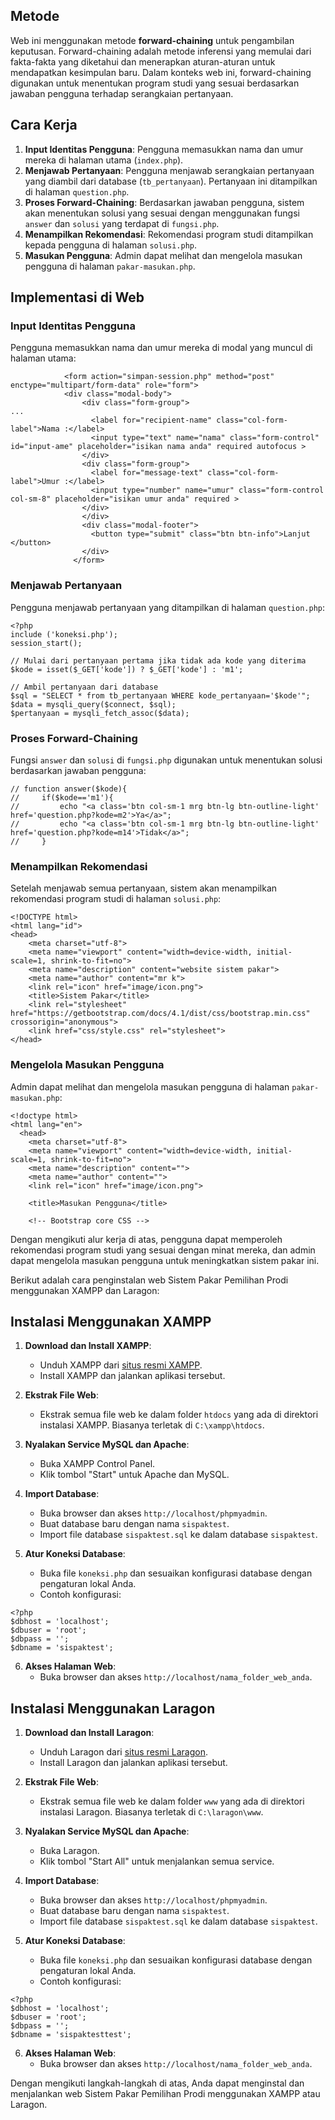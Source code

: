 ## Metode
Web ini menggunakan metode **forward-chaining** untuk pengambilan keputusan. Forward-chaining adalah metode inferensi yang memulai dari fakta-fakta yang diketahui dan menerapkan aturan-aturan untuk mendapatkan kesimpulan baru. Dalam konteks web ini, forward-chaining digunakan untuk menentukan program studi yang sesuai berdasarkan jawaban pengguna terhadap serangkaian pertanyaan.

## Cara Kerja
1. **Input Identitas Pengguna**: Pengguna memasukkan nama dan umur mereka di halaman utama (`index.php`).
2. **Menjawab Pertanyaan**: Pengguna menjawab serangkaian pertanyaan yang diambil dari database (`tb_pertanyaan`). Pertanyaan ini ditampilkan di halaman `question.php`.
3. **Proses Forward-Chaining**: Berdasarkan jawaban pengguna, sistem akan menentukan solusi yang sesuai dengan menggunakan fungsi `answer` dan `solusi` yang terdapat di `fungsi.php`.
4. **Menampilkan Rekomendasi**: Rekomendasi program studi ditampilkan kepada pengguna di halaman `solusi.php`.
5. **Masukan Pengguna**: Admin dapat melihat dan mengelola masukan pengguna di halaman `pakar-masukan.php`.

## Implementasi di Web

### Input Identitas Pengguna
Pengguna memasukkan nama dan umur mereka di modal yang muncul di halaman utama:

```50:64:index.php
            <form action="simpan-session.php" method="post" enctype="multipart/form-data" role="form">
            <div class="modal-body">
                <div class="form-group">
...
                  <label for="recipient-name" class="col-form-label">Nama :</label>
                  <input type="text" name="nama" class="form-control" id="input-ame" placeholder="isikan nama anda" required autofocus >
                </div>
                <div class="form-group">
                  <label for="message-text" class="col-form-label">Umur :</label>
                  <input type="number" name="umur" class="form-control col-sm-8" placeholder="isikan umur anda" required >
                </div>
                </div>
                <div class="modal-footer">
                  <button type="submit" class="btn btn-info">Lanjut </button>
                </div>
              </form>
```


### Menjawab Pertanyaan
Pengguna menjawab pertanyaan yang ditampilkan di halaman `question.php`:

```1:12:question.php
<?php
include ('koneksi.php');
session_start();

// Mulai dari pertanyaan pertama jika tidak ada kode yang diterima
$kode = isset($_GET['kode']) ? $_GET['kode'] : 'm1';

// Ambil pertanyaan dari database
$sql = "SELECT * from tb_pertanyaan WHERE kode_pertanyaan='$kode'";
$data = mysqli_query($connect, $sql);
$pertanyaan = mysqli_fetch_assoc($data);

```


### Proses Forward-Chaining
Fungsi `answer` dan `solusi` di `fungsi.php` digunakan untuk menentukan solusi berdasarkan jawaban pengguna:

```3:7:fungsi.php
// function answer($kode){
//     if($kode=='m1'){
//         echo "<a class='btn col-sm-1 mrg btn-lg btn-outline-light' href='question.php?kode=m2'>Ya</a>";
//         echo "<a class='btn col-sm-1 mrg btn-lg btn-outline-light' href='question.php?kode=m14'>Tidak</a>";
//     }
```


### Menampilkan Rekomendasi
Setelah menjawab semua pertanyaan, sistem akan menampilkan rekomendasi program studi di halaman `solusi.php`:

```1:12:solusi.php
<!DOCTYPE html>
<html lang="id">
<head>
    <meta charset="utf-8">
    <meta name="viewport" content="width=device-width, initial-scale=1, shrink-to-fit=no">
    <meta name="description" content="website sistem pakar">
    <meta name="author" content="mr k">
    <link rel="icon" href="image/icon.png">
    <title>Sistem Pakar</title>
    <link rel="stylesheet" href="https://getbootstrap.com/docs/4.1/dist/css/bootstrap.min.css" crossorigin="anonymous">
    <link href="css/style.css" rel="stylesheet">
</head>
```


### Mengelola Masukan Pengguna
Admin dapat melihat dan mengelola masukan pengguna di halaman `pakar-masukan.php`:

```1:12:pakar-masukan.php
<!doctype html>
<html lang="en">
  <head>
    <meta charset="utf-8">
    <meta name="viewport" content="width=device-width, initial-scale=1, shrink-to-fit=no">
    <meta name="description" content="">
    <meta name="author" content="">
    <link rel="icon" href="image/icon.png">

    <title>Masukan Pengguna</title>

    <!-- Bootstrap core CSS -->
```


Dengan mengikuti alur kerja di atas, pengguna dapat memperoleh rekomendasi program studi yang sesuai dengan minat mereka, dan admin dapat mengelola masukan pengguna untuk meningkatkan sistem pakar ini.

Berikut adalah cara penginstalan web Sistem Pakar Pemilihan Prodi menggunakan XAMPP dan Laragon:

## Instalasi Menggunakan XAMPP

1. **Download dan Install XAMPP**:
   - Unduh XAMPP dari [situs resmi XAMPP](https://www.apachefriends.org/index.html).
   - Install XAMPP dan jalankan aplikasi tersebut.

2. **Ekstrak File Web**:
   - Ekstrak semua file web ke dalam folder `htdocs` yang ada di direktori instalasi XAMPP. Biasanya terletak di `C:\xampp\htdocs`.

3. **Nyalakan Service MySQL dan Apache**:
   - Buka XAMPP Control Panel.
   - Klik tombol "Start" untuk Apache dan MySQL.

4. **Import Database**:
   - Buka browser dan akses `http://localhost/phpmyadmin`.
   - Buat database baru dengan nama `sispaktest`.
   - Import file database `sispaktest.sql` ke dalam database `sispaktest`.

5. **Atur Koneksi Database**:
   - Buka file `koneksi.php` dan sesuaikan konfigurasi database dengan pengaturan lokal Anda.
   - Contoh konfigurasi:
     
```1:5:koneksi.php
<?php
$dbhost = 'localhost'; 
$dbuser = 'root';
$dbpass = '';
$dbname = 'sispaktest';
```


6. **Akses Halaman Web**:
   - Buka browser dan akses `http://localhost/nama_folder_web_anda`.

## Instalasi Menggunakan Laragon

1. **Download dan Install Laragon**:
   - Unduh Laragon dari [situs resmi Laragon](https://laragon.org/).
   - Install Laragon dan jalankan aplikasi tersebut.

2. **Ekstrak File Web**:
   - Ekstrak semua file web ke dalam folder `www` yang ada di direktori instalasi Laragon. Biasanya terletak di `C:\laragon\www`.

3. **Nyalakan Service MySQL dan Apache**:
   - Buka Laragon.
   - Klik tombol "Start All" untuk menjalankan semua service.

4. **Import Database**:
   - Buka browser dan akses `http://localhost/phpmyadmin`.
   - Buat database baru dengan nama `sispaktest`.
   - Import file database `sispaktest.sql` ke dalam database `sispaktest`.

5. **Atur Koneksi Database**:
   - Buka file `koneksi.php` dan sesuaikan konfigurasi database dengan pengaturan lokal Anda.
   - Contoh konfigurasi:
     
```1:5:koneksi.php
<?php
$dbhost = 'localhost'; 
$dbuser = 'root';
$dbpass = '';
$dbname = 'sispaktesttest';
```


6. **Akses Halaman Web**:
   - Buka browser dan akses `http://localhost/nama_folder_web_anda`.

Dengan mengikuti langkah-langkah di atas, Anda dapat menginstal dan menjalankan web Sistem Pakar Pemilihan Prodi menggunakan XAMPP atau Laragon.


<!-- CARA TEST AKURASI -->
